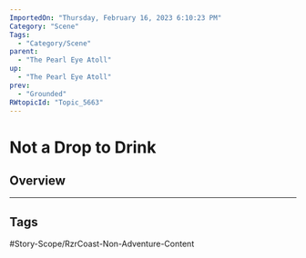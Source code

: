 ```yaml
---
ImportedOn: "Thursday, February 16, 2023 6:10:23 PM"
Category: "Scene"
Tags:
  - "Category/Scene"
parent:
  - "The Pearl Eye Atoll"
up:
  - "The Pearl Eye Atoll"
prev:
  - "Grounded"
RWtopicId: "Topic_5663"
---
```

# Not a Drop to Drink
## Overview

---
## Tags
#Story-Scope/RzrCoast-Non-Adventure-Content

